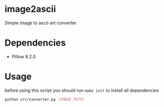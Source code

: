 # image2ascii
Simple image to ascii-art converter

# Dependencies
- Pillow 8.2.0

# Usage
before using this script you should run `make init` to install all dependencies
```bash
python src/converter.py [IMAGE_PATH]
```